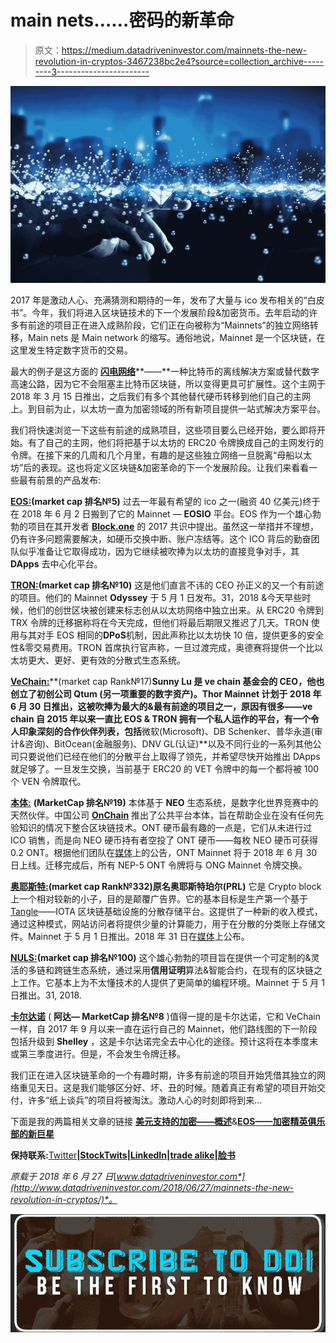 # main nets……密码的新革命

> 原文：<https://medium.datadriveninvestor.com/mainnets-the-new-revolution-in-cryptos-3467238bc2e4?source=collection_archive---------3----------------------->

![](img/fc4bfbdcacbbb4390547b14daea16ab3.png)

2017 年是激动人心、充满猜测和期待的一年，发布了大量与 ico 发布相关的“白皮书”。今年，我们将进入区块链技术的下一个发展阶段&加密货币。去年启动的许多有前途的项目正在进入成熟阶段，它们正在向被称为“Mainnets”的独立网络转移，Main nets 是 Main network 的缩写。通俗地说，Mainnet 是一个区块链，在这里发生特定数字货币的交易。

最大的例子是这方面的 [**闪电网络**](https://lnmainnet.gaben.win/)**——**一种比特币的离线解决方案或替代数字高速公路，因为它不会阻塞主比特币区块链，所以变得更具可扩展性。这个主网于 2018 年 3 月 15 日推出，之后我们有多个其他替代硬币转移到他们自己的主网上。到目前为止，以太坊一直为加密领域的所有新项目提供一站式解决方案平台。

我们将快速浏览一下这些有前途的成熟项目，这些项目要么已经开始，要么即将开始。有了自己的主网，他们将把基于以太坊的 ERC20 令牌换成自己的主网发行的令牌。在接下来的几周和几个月里，有趣的是这些独立网络一旦脱离“母船以太坊”后的表现。这也将定义区块链&加密革命的下一个发展阶段。让我们来看看一些最有前景的产品发布:

[**EOS:**](https://eos.io/)**(market cap 排名№5)** 过去一年最有希望的 ico 之一(融资 40 亿美元)终于在 2018 年 6 月 2 日搬到了它的 Mainnet — **EOSIO** 平台。EOS 作为一个雄心勃勃的项目在其开发者 [**Block.one**](https://block.one/) 的 2017 共识中提出。虽然这一举措并不理想，仍有许多问题需要解决，如硬币交换中断、账户冻结等。这个 ICO 背后的勤奋团队似乎准备让它取得成功，因为它继续被吹捧为以太坊的直接竞争对手，其 **DApps** 去中心化平台。

[**TRON:**](https://tron.network/)**(market cap 排名№10)** 这是他们直言不讳的 CEO 孙正义的又一个有前途的项目。他们的 Mainnet **Odyssey** 于 5 月 1 日发布。31，2018 &今天早些时候，他们的创世区块被创建来标志创从以太坊网络中独立出来。从 ERC20 令牌到 TRX 令牌的迁移据称将在今天完成，但他们将最后期限又推迟了几天。TRON 使用与其对手 EOS 相同的**DPoS**机制，因此声称比以太坊快 10 倍，提供更多的安全性&零交易费用。TRON 首席执行官声称，一旦过渡完成，奥德赛将提供一个比以太坊更大、更好、更有效的分散式生态系统。

[**VeChain:**](https://www.vechain.org/)**(market cap Rank№17)**Sunny Lu 是 ve chain 基金会的 CEO，他也创立了初创公司 **Qtum** (另一项重要的数字资产)。Thor Mainnet 计划于 2018 年 6 月 30 日推出，这被吹捧为最大的&最有前途的项目之一，原因有很多——ve chain 自 2015 年以来一直比 EOS & TRON 拥有一个私人运作的平台，有一个令人印象深刻的合作伙伴列表，包括**微软(Microsoft)、DB Schenker、普华永道(审计&咨询)、BitOcean(金融服务)、DNV GL(认证)**以及不同行业的一系列其他公司只要说他们已经在他们的分散平台上取得了领先，并希望尽快开始推出 DApps 就足够了。一旦发生交换，当前基于 ERC20 的 VET 令牌中的每一个都将被 100 个 VEN 令牌取代。

[**本体:**](https://ont.io/) **(MarketCap 排名№19)** 本体基于 **NEO** 生态系统，是数字化世界竞赛中的天然伙伴。中国公司 [**OnChain**](http://www.onchain.com/en-us/) 推出了公共平台本体，旨在帮助企业在没有任何先验知识的情况下整合区块链技术。ONT 硬币最有趣的一点是，它们从未进行过 ICO 销售，而是向 NEO 硬币持有者空投了 ONT 硬币——每枚 NEO 硬币可获得 0.2 ONT。根据他们团队在[媒体](https://medium.com/ontologynetwork/mainnet-ont-token-swap-notice-%E5%85%B3%E4%BA%8Eont%E4%B8%BB%E7%BD%91%E5%88%87%E6%8D%A2%E7%9A%84%E8%AF%B4%E6%98%8E-4cd38c2fc55b)上的公告，ONT Mainnet 将于 2018 年 6 月 30 日上线。迁移完成后，所有 NEP-5 ONT 令牌将与 ONG Mainnet 令牌交换。

[**奥耶斯特:**](https://oysterprotocol.com/)**(market cap Rank№332)**原名**奥耶斯特珀尔(PRL)** 它是 Crypto block 上一个相对较新的小子，目的是颠覆广告界。它的基本目标是生产第一个基于[Tangle](https://learn.iota.org/faq/tangle)——IOTA 区块链基础设施的分散存储平台。这提供了一种新的收入模式，通过这种模式，网站访问者将提供少量的计算能力，用于在分散的分类账上存储文件。Mainnet 于 5 月 1 日推出。2018 年 31 日在[媒体](https://medium.com/oysterprotocol/oyster-mainnet-online-522e865a59f1)上公布。

[**NULS:**](https://nuls.io/)**(market cap 排名№100)** 这个雄心勃勃的项目旨在提供一个可定制的&灵活的多链和跨链生态系统，通过采用**信用证明**算法&智能合约，在现有的区块链之上工作。它基本上为不太懂技术的人提供了更简单的编程环境。Mainnet 于 5 月 1 日推出。31, 2018.

[**卡尔达诺**](https://www.cardano.org/en/home/) ( **阿达— MarketCap 排名№8** )值得一提的是卡尔达诺，它和 VeChain 一样，自 2017 年 9 月以来一直在运行自己的 Mainnet，他们路线图的下一阶段包括升级到 **Shelley** ，这是卡尔达诺完全去中心化的途径。预计这将在本季度末或第三季度进行。但是，不会发生令牌迁移。

我们正在进入区块链革命的一个有趣时期，许多有前途的项目开始凭借其独立的网络重见天日。这是我们能够区分好、坏、丑的时候。随着真正有希望的项目开始交付，许多“纸上谈兵”的项目将被淘汰。激动人心的时刻即将到来…

下面是我的两篇相关文章的链接 [**美元支持的加密——概述**](https://medium.com/datadriveninvestor/fiat-backed-cryptos-an-overview-89eb0cc6e810)&[**EOS——加密精英俱乐部的新巨星**](https://medium.com/datadriveninvestor/eos-new-superstar-of-the-crypto-elite-club-bf6dc2581480)

**保持联系:**[Twitter](https://twitter.com/fklivestolearn)**|**[**StockTwits**](https://stocktwits.com/trade_nut)**|**[**LinkedIn**](https://www.linkedin.com/in/faisal-khan-2a3009b/)**|**[**trade alike**](http://www.tradealike.com/)**|**[**脸书**](https://www.facebook.com/cryptos.forex.stocks/)

*原载于 2018 年 6 月 27 日*[*www.datadriveninvestor.com*](http://www.datadriveninvestor.com/2018/06/27/mainnets-the-new-revolution-in-cryptos/)*。*

[![](img/5d8c5ec6286a964e14c1b78ad6158874.png)](http://eepurl.com/dw5NFP)